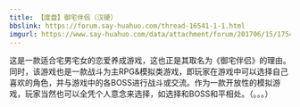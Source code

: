 ```yaml
---
title: 【度盘】御宅伴侣（汉硬）
bbslink: https://forum.say-huahuo.com/thread-16541-1-1.html
imgurl: https://www.say-huahuo.com/data/attachment/forum/201706/15/175459o6pdedardifui5z5.jpg
---
```


这是一款适合宅男宅女的恋爱养成游戏，这也正是其取名为《御宅伴侣》的理由。同时，该游戏也是一款战斗为主RPG&amp;模拟类游戏，即玩家在游戏中可以选择自己喜欢的角色，并与游戏中的各BOSS进行战斗或交流。作为一款开放性的模拟游戏，玩家当然也可以全凭个人意念来选择，如选择和BOSS和平相处。（。。。）<!--more-->
